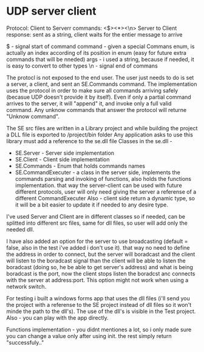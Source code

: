 # UDP server client

Protocol:
 Client to Serverr commands:		<$><command><*><args><\n>
 Server to Client response:		sent as a string, client waits for the entier message to arrive
 	
 $       - signal start of command 
 command - given a special Commans enum, is actually an index according of its position in enum (easy for future extra commands that will be nneded) 
 args    - i used a string, because if needed, it is easy to convert to other types 
 \n      - signal end of commans 
 
 The protocl is not exposed to the end user. The user just needs to do is set a server, a client, and sent an SE.Commands command.
 The implementation uses the protocol in order to make sure all commands arriving safely (becasue UDP doesn't provide it by itself).
 Even if only a partial command arrives to the server, it will "append" it, and invoke only a full valid command. 
 Any unknow commands that answer the protocol will returne "Unknow command".
 
 The SE src files are written in a Library project and while building the project a DLL file is exported to /project/bin folder 
 Any application asks to use this library must add a reference to the se.dll file 
 Classes in the se.dll - 
 
 * SE.Server			 - Server side implementation 
 * SE.Client			 - Client side implementation
 * SE.Commands		 - Enum that holds commands names 
 * SE.CommandExecuter - a class in the server side, implements the commands parsing and invoking of functions, also holds the functions implementation. 
 	                      that way the server-client can be used with future different protocols, 
                        user will only need giving the server a referense of a different CommandExecuter 
 					              Also - client side return a dynamic type, so it will be a bit easier to update it if needed to any desire type. 
 
  I've used Server and Client are in different classes so if needed, can be splitted into different src files, same for dll files, so user will add only the needed dll. 
 
  I have also added an option for the server to use broadcasting (default = false, also in the test i've added i don't use it). 
  that way no need to define the address in order to connect, but the server will boradcast and the client will listen to the boradcast signal
  than the client will be able to listen the boradcast (doing so, he be able to get server's address) and what is being boradcast is the port, now the client stops listen the     boradcst anc connects with the server at address:port.
  This option might not work when using a network switch. 
  
   For testing i built a windows forms app that uses the dll files (i'll send you the project with a referense to the SE project instead of dll files so it won't minde the path to the dll's).
   The use of the dll's is visible in the Test project.
   Also - you can play with the app directly.
   
   Functions implementation - you didnt mentiones a lot, so i only made sure you can change a value only after using init. the rest simply return "successfuly.."
